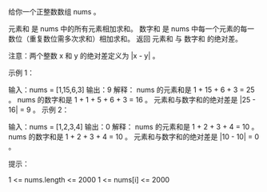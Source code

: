 给你一个正整数数组 nums 。

元素和 是 nums 中的所有元素相加求和。
数字和 是 nums 中每一个元素的每一数位（重复数位需多次求和）相加求和。
返回 元素和 与 数字和 的绝对差。

注意：两个整数 x 和 y 的绝对差定义为 |x - y| 。

 

示例 1：

输入：nums = [1,15,6,3]
输出：9
解释：
nums 的元素和是 1 + 15 + 6 + 3 = 25 。
nums 的数字和是 1 + 1 + 5 + 6 + 3 = 16 。
元素和与数字和的绝对差是 |25 - 16| = 9 。
示例 2：

输入：nums = [1,2,3,4]
输出：0
解释：
nums 的元素和是 1 + 2 + 3 + 4 = 10 。
nums 的数字和是 1 + 2 + 3 + 4 = 10 。
元素和与数字和的绝对差是 |10 - 10| = 0 。
 

提示：

1 <= nums.length <= 2000
1 <= nums[i] <= 2000